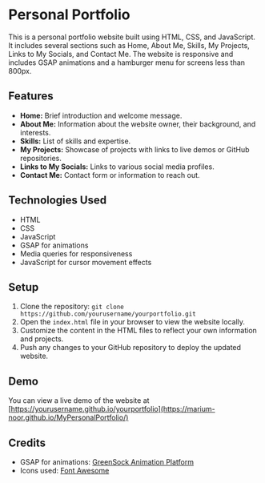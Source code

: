 # Personal Portfolio

This is a personal portfolio website built using HTML, CSS, and JavaScript. It includes several sections such as Home, About Me, Skills, My Projects, Links to My Socials, and Contact Me. The website is responsive and includes GSAP animations and a hamburger menu for screens less than 800px.

## Features

- **Home:** Brief introduction and welcome message.
- **About Me:** Information about the website owner, their background, and interests.
- **Skills:** List of skills and expertise.
- **My Projects:** Showcase of projects with links to live demos or GitHub repositories.
- **Links to My Socials:** Links to various social media profiles.
- **Contact Me:** Contact form or information to reach out.

## Technologies Used

- HTML
- CSS
- JavaScript
- GSAP for animations
- Media queries for responsiveness
- JavaScript for cursor movement effects

## Setup

1. Clone the repository: `git clone https://github.com/yourusername/yourportfolio.git`
2. Open the `index.html` file in your browser to view the website locally.
3. Customize the content in the HTML files to reflect your own information and projects.
4. Push any changes to your GitHub repository to deploy the updated website.

## Demo

You can view a live demo of the website at [https://yourusername.github.io/yourportfolio](https://marium-noor.github.io/MyPersonalPortfolio/)

## Credits

- GSAP for animations: [GreenSock Animation Platform](https://greensock.com/)
- Icons used: [Font Awesome](https://fontawesome.com/)
